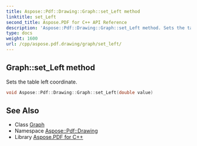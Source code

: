 ```yaml
---
title: Aspose::Pdf::Drawing::Graph::set_Left method
linktitle: set_Left
second_title: Aspose.PDF for C++ API Reference
description: 'Aspose::Pdf::Drawing::Graph::set_Left method. Sets the table left coordinate in C++.'
type: docs
weight: 1600
url: /cpp/aspose.pdf.drawing/graph/set_left/
---
```

## Graph::set_Left method


Sets the table left coordinate.

```cpp
void Aspose::Pdf::Drawing::Graph::set_Left(double value)
```

## See Also

* Class [Graph](../)
* Namespace [Aspose::Pdf::Drawing](../../)
* Library [Aspose.PDF for C++](../../../)
